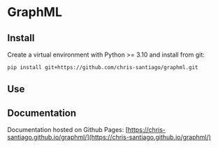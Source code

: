 # GraphML

## Install

Create a virtual environment with Python >= 3.10 and install from git:

```bash
pip install git+https://github.com/chris-santiago/graphml.git
```

## Use


## Documentation

Documentation hosted on Github Pages: [https://chris-santiago.github.io/graphml/](https://chris-santiago.github.io/graphml/)

